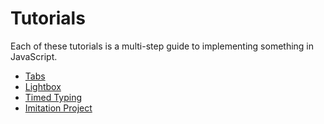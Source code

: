 # Tutorials

Each of these tutorials is a multi-step guide to implementing something in JavaScript.

- [Tabs](./tabs/)
- [Lightbox](./lightbox)
- [Timed Typing](./timed-typing/)
- [Imitation Project](imitation-project/)